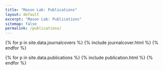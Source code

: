 ```yaml
---
title: "Mason Lab: Publications"
layout: default
excerpt: "Mason Lab: Publications"
sitemap: false
permalink: /publications/
---
```


{% for p in site.data.journalcovers %} {% include journalcover.html %} {% endfor %}

{% for p in site.data.publications %} {% include publication.html %} {% endfor %}

